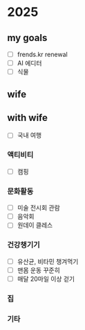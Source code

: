 # 2025

## my goals

- [ ] frends.kr renewal
- [ ] AI 에디터
- [ ] 식물

## wife

## with wife

- [ ] 국내 여행

### 액티비티

- [ ] 캠핑

### 문화활동

- [ ] 미술 전시회 관람
- [ ] 음악회
- [ ] 원데이 클레스

### 건강챙기기

- [ ] 유산균, 비타민 챙겨먹기
- [ ] 맨몸 운동 꾸준히
- [ ] 매달 20마일 이상 걷기

### 집

### 기타
